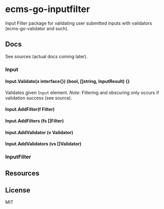 # ecms-go-inputfilter
Input Filter package for validating user submitted inputs with validators (ecms-go-validator and such).

## Docs
See sources (actual docs coming later).

### Input

#### Input.Validate(x interface{}) (bool, []string, InputResult) {}
Validates given `Input` element.
*Note*: Filtering and obscuring only occurs if validation success (see source).

#### Input.AddFilter(f Filter) 

#### Input.AddFilters (fs []Filter)

#### Input.AddValidator (v Validator)

#### Input.AddValidators (vs []Validator)

### InputFilter

## Resources

## License
MIT
